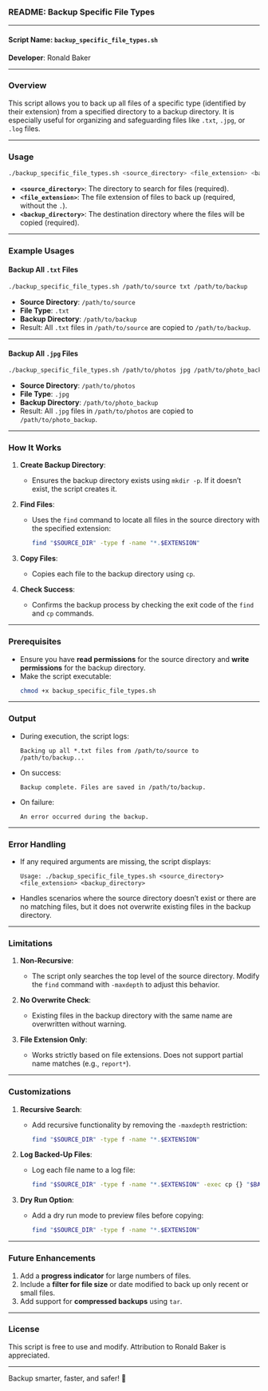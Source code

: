 ### **README: Backup Specific File Types**

---

#### **Script Name**: `backup_specific_file_types.sh`  
**Developer**: Ronald Baker  

---

### **Overview**
This script allows you to back up all files of a specific type (identified by their extension) from a specified directory to a backup directory. It is especially useful for organizing and safeguarding files like `.txt`, `.jpg`, or `.log` files.

---

### **Usage**
```bash
./backup_specific_file_types.sh <source_directory> <file_extension> <backup_directory>
```

- **`<source_directory>`**: The directory to search for files (required).  
- **`<file_extension>`**: The file extension of files to back up (required, without the `.`).  
- **`<backup_directory>`**: The destination directory where the files will be copied (required).  

---

### **Example Usages**

#### **Backup All `.txt` Files**
```bash
./backup_specific_file_types.sh /path/to/source txt /path/to/backup
```
- **Source Directory**: `/path/to/source`  
- **File Type**: `.txt`  
- **Backup Directory**: `/path/to/backup`  
- Result: All `.txt` files in `/path/to/source` are copied to `/path/to/backup`.

---

#### **Backup All `.jpg` Files**
```bash
./backup_specific_file_types.sh /path/to/photos jpg /path/to/photo_backup
```
- **Source Directory**: `/path/to/photos`  
- **File Type**: `.jpg`  
- **Backup Directory**: `/path/to/photo_backup`  
- Result: All `.jpg` files in `/path/to/photos` are copied to `/path/to/photo_backup`.

---

### **How It Works**
1. **Create Backup Directory**:
   - Ensures the backup directory exists using `mkdir -p`. If it doesn’t exist, the script creates it.
   
2. **Find Files**:
   - Uses the `find` command to locate all files in the source directory with the specified extension:
     ```bash
     find "$SOURCE_DIR" -type f -name "*.$EXTENSION"
     ```

3. **Copy Files**:
   - Copies each file to the backup directory using `cp`.

4. **Check Success**:
   - Confirms the backup process by checking the exit code of the `find` and `cp` commands.

---

### **Prerequisites**
- Ensure you have **read permissions** for the source directory and **write permissions** for the backup directory.
- Make the script executable:
  ```bash
  chmod +x backup_specific_file_types.sh
  ```

---

### **Output**
- During execution, the script logs:
  ```
  Backing up all *.txt files from /path/to/source to /path/to/backup...
  ```
- On success:
  ```
  Backup complete. Files are saved in /path/to/backup.
  ```
- On failure:
  ```
  An error occurred during the backup.
  ```

---

### **Error Handling**
- If any required arguments are missing, the script displays:
  ```
  Usage: ./backup_specific_file_types.sh <source_directory> <file_extension> <backup_directory>
  ```
- Handles scenarios where the source directory doesn’t exist or there are no matching files, but it does not overwrite existing files in the backup directory.

---

### **Limitations**
1. **Non-Recursive**:
   - The script only searches the top level of the source directory. Modify the `find` command with `-maxdepth` to adjust this behavior.
   
2. **No Overwrite Check**:
   - Existing files in the backup directory with the same name are overwritten without warning.

3. **File Extension Only**:
   - Works strictly based on file extensions. Does not support partial name matches (e.g., `report*`).

---

### **Customizations**
1. **Recursive Search**:
   - Add recursive functionality by removing the `-maxdepth` restriction:
     ```bash
     find "$SOURCE_DIR" -type f -name "*.$EXTENSION"
     ```

2. **Log Backed-Up Files**:
   - Log each file name to a log file:
     ```bash
     find "$SOURCE_DIR" -type f -name "*.$EXTENSION" -exec cp {} "$BACKUP_DIR" \; -exec echo "{} backed up" >> backup.log \;
     ```

3. **Dry Run Option**:
   - Add a dry run mode to preview files before copying:
     ```bash
     find "$SOURCE_DIR" -type f -name "*.$EXTENSION"
     ```

---

### **Future Enhancements**
1. Add a **progress indicator** for large numbers of files.
2. Include a **filter for file size** or date modified to back up only recent or small files.
3. Add support for **compressed backups** using `tar`.

---

### **License**
This script is free to use and modify. Attribution to Ronald Baker is appreciated.

---

Backup smarter, faster, and safer! 🚀